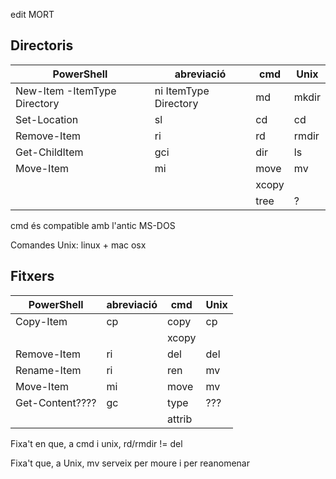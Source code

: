 

edit MORT


Directoris
------------

|PowerShell|abreviació|cmd|Unix|
|---|---|---|---|
|New-Item -ItemType Directory|ni ItemType Directory|md|mkdir|
|Set-Location|sl|cd|cd|
|Remove-Item|ri|rd|rmdir|
|Get-ChildItem|gci|dir|ls|
|Move-Item|mi|move|mv|
| | |xcopy| |
| | |tree|?|

cmd és compatible amb l'antic MS-DOS

Comandes Unix: linux + mac osx


Fitxers
--------
|PowerShell|abreviació|cmd|Unix|
|---|---|---|---|
|Copy-Item|cp|copy|cp|
| | |xcopy| |
|Remove-Item|ri|del|del|
|Rename-Item|ri|ren|mv|
 Move-Item|mi|move|mv|
 Get-Content????|gc|type|???|
  | | |attrib| |

Fixa't en que, a cmd i unix, rd/rmdir != del

Fixa't que, a Unix, mv serveix per moure i per reanomenar

